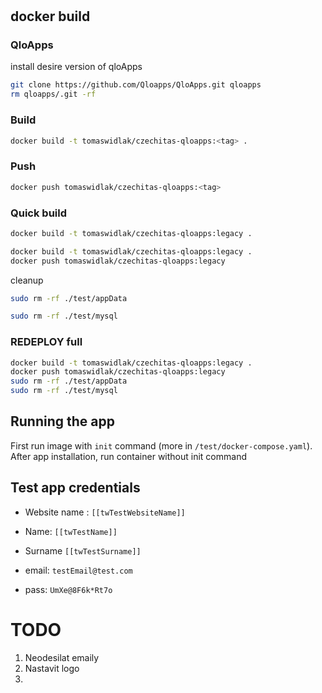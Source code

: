 #




## docker build

### QloApps
install desire version of qloApps
```bash
git clone https://github.com/Qloapps/QloApps.git qloapps
rm qloapps/.git -rf
```

### Build
```bash
docker build -t tomaswidlak/czechitas-qloapps:<tag> .
```

### Push
```bash
docker push tomaswidlak/czechitas-qloapps:<tag>
```


### Quick build
```bash
docker build -t tomaswidlak/czechitas-qloapps:legacy .
```

```bash
docker build -t tomaswidlak/czechitas-qloapps:legacy .
docker push tomaswidlak/czechitas-qloapps:legacy
```
cleanup
```bash
sudo rm -rf ./test/appData
```
```bash
sudo rm -rf ./test/mysql
```


### REDEPLOY full
```bash
docker build -t tomaswidlak/czechitas-qloapps:legacy .
docker push tomaswidlak/czechitas-qloapps:legacy
sudo rm -rf ./test/appData
sudo rm -rf ./test/mysql
```

## Running the app
First run image with `init` command (more in `/test/docker-compose.yaml`). After app installation, run container without init command

## Test app credentials

- Website name : `[[twTestWebsiteName]]`
- Name: `[[twTestName]]`
- Surname `[[twTestSurname]]`


- email: `testEmail@test.com`
- pass: `UmXe@8F6k*Rt7o`

# TODO
1. Neodesilat emaily
1. Nastavit logo
1.
